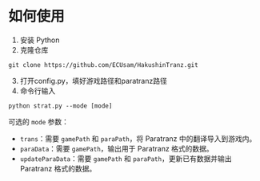 # 如何使用

1. 安装 Python
2. 克隆仓库
  ```
git clone https://github.com/ECUsam/HakushinTranz.git
```
3. 打开config.py，填好游戏路径和paratranz路径
4. 命令行输入

  ```
python strat.py --mode [mode]
```

可选的 `mode` 参数：

- `trans`：需要 `gamePath` 和 `paraPath`，将 Paratranz 中的翻译导入到游戏内。
- `paraData`：需要 `gamePath`，输出用于 Paratranz 格式的数据。
- `updateParaData`：需要 `gamePath` 和 `paraPath`，更新已有数据并输出 Paratranz 格式的数据。
